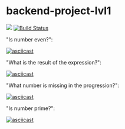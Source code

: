 # backend-project-lvl1
<a href=https://codeclimate.com/github/codeclimate/codeclimate/maintainability><img src=https://api.codeclimate.com/v1/badges/a99a88d28ad37a79dbf6/maintainability /></a>
[![Build Status](https://travis-ci.org/ivankl/backend-project-lvl1.svg?branch=master)](https://travis-ci.org/ivankl/backend-project-lvl1)

"Is number even?":

[![asciicast](https://asciinema.org/a/SHia44D7KkEr75Pc7K2TpuEza.svg)](https://asciinema.org/a/SHia44D7KkEr75Pc7K2TpuEza)

"What is the result of the expression?":

[![asciicast](https://asciinema.org/a/NWCQGd1Mxpjk4INARs3AHZY0u.svg)](https://asciinema.org/a/NWCQGd1Mxpjk4INARs3AHZY0u)

"What number is missing in the progression?":

[![asciicast](https://asciinema.org/a/I67W9CIYPM093UVHAsJeCIFxU.svg)](https://asciinema.org/a/I67W9CIYPM093UVHAsJeCIFxU)

"Is number prime?":

[![asciicast](https://asciinema.org/a/M8aAYT0WnfXFUi30sKDZNqv2O.svg)](https://asciinema.org/a/M8aAYT0WnfXFUi30sKDZNqv2O)
